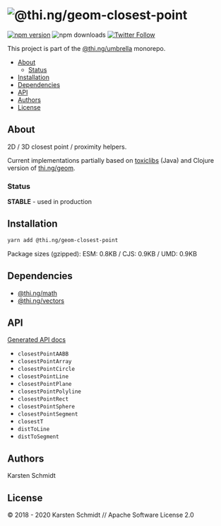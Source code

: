 <!-- This file is generated - DO NOT EDIT! -->

# ![@thi.ng/geom-closest-point](https://media.thi.ng/umbrella/banners/thing-geom-closest-point.svg?1581297783)

[![npm version](https://img.shields.io/npm/v/@thi.ng/geom-closest-point.svg)](https://www.npmjs.com/package/@thi.ng/geom-closest-point)
![npm downloads](https://img.shields.io/npm/dm/@thi.ng/geom-closest-point.svg)
[![Twitter Follow](https://img.shields.io/twitter/follow/thing_umbrella.svg?style=flat-square&label=twitter)](https://twitter.com/thing_umbrella)

This project is part of the
[@thi.ng/umbrella](https://github.com/thi-ng/umbrella/) monorepo.

- [About](#about)
  - [Status](#status)
- [Installation](#installation)
- [Dependencies](#dependencies)
- [API](#api)
- [Authors](#authors)
- [License](#license)

## About

2D / 3D closest point / proximity helpers.

Current implementations partially based on
[toxiclibs](http://toxiclibs.org) (Java) and Clojure version of
[thi.ng/geom](http://thi.ng/geom).

### Status

**STABLE** - used in production

## Installation

```bash
yarn add @thi.ng/geom-closest-point
```

Package sizes (gzipped): ESM: 0.8KB / CJS: 0.9KB / UMD: 0.9KB

## Dependencies

- [@thi.ng/math](https://github.com/thi-ng/umbrella/tree/develop/packages/math)
- [@thi.ng/vectors](https://github.com/thi-ng/umbrella/tree/develop/packages/vectors)

## API

[Generated API docs](https://docs.thi.ng/umbrella/geom-closest-point/)

- `closestPointAABB`
- `closestPointArray`
- `closestPointCircle`
- `closestPointLine`
- `closestPointPlane`
- `closestPointPolyline`
- `closestPointRect`
- `closestPointSphere`
- `closestPointSegment`
- `closestT`
- `distToLine`
- `distToSegment`

## Authors

Karsten Schmidt

## License

&copy; 2018 - 2020 Karsten Schmidt // Apache Software License 2.0
